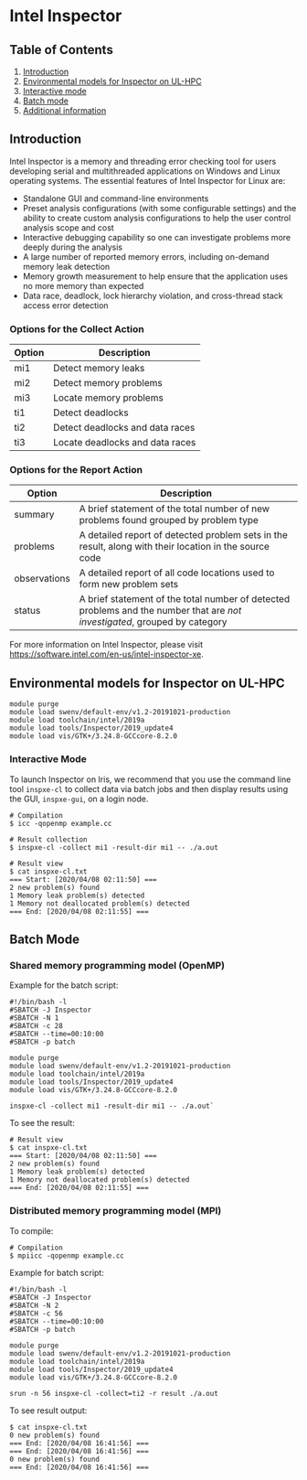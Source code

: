 # Intel Inspector

## Table of Contents

1. [Introduction](#introduction)
2. [Environmental models for Inspector on UL-HPC](#environmental-models-for-inspector-on-ul-hpc)
3. [Interactive mode](#interactive-mode)
4. [Batch mode](#batch-mode)
5. [Additional information](#additional-information)

## Introduction

Intel Inspector is a memory and threading error checking tool for users
developing serial and multithreaded applications on Windows and Linux operating
systems. The essential features of Intel Inspector for Linux are:

* Standalone GUI and command-line environments
* Preset analysis configurations (with some configurable settings) and the
  ability to create custom analysis configurations to help the user control
  analysis scope and cost
* Interactive debugging capability so one can investigate problems more deeply
  during the analysis
* A large number of reported memory errors, including on-demand memory leak
  detection
* Memory growth measurement to help ensure that the application uses no more
  memory than expected
* Data race, deadlock, lock hierarchy violation, and cross-thread stack access
  error detection


### Options for the Collect Action

| Option | Description                     |
|--------|---------------------------------|
| mi1    | Detect memory leaks             |
| mi2    | Detect memory problems          |
| mi3    | Locate memory problems          |
| ti1    | Detect deadlocks                |
| ti2    | Detect deadlocks and data races |
| ti3    | Locate deadlocks and data races |

### Options for the Report Action

| Option       | Description |
|--------------|-------------|
| summary      | A brief statement of the total number of new problems found grouped by problem type |
| problems     | A detailed report of detected problem sets in the result, along with their location in the source code |
| observations | A detailed report of all code locations used to form new problem sets |
| status       | A brief statement of the total number of detected problems and the number that are *not investigated*, grouped by category |

For more information on Intel Inspector, please visit
https://software.intel.com/en-us/intel-inspector-xe.

## Environmental models for Inspector on UL-HPC

```
module purge 
module load swenv/default-env/v1.2-20191021-production
module load toolchain/intel/2019a
module load tools/Inspector/2019_update4
module load vis/GTK+/3.24.8-GCCcore-8.2.0
```

### Interactive Mode
To launch Inspector on Iris, we recommend that you use the command
line tool  `inspxe-cl`  to collect data via batch jobs and then display
results using the GUI, `inspxe-gui`, on a login node.

```shell
# Compilation
$ icc -qopenmp example.cc

# Result collection
$ inspxe-cl -collect mi1 -result-dir mi1 -- ./a.out

# Result view
$ cat inspxe-cl.txt
=== Start: [2020/04/08 02:11:50] ===
2 new problem(s) found
1 Memory leak problem(s) detected
1 Memory not deallocated problem(s) detected
=== End: [2020/04/08 02:11:55] ===
```

## Batch Mode
### Shared memory programming model (OpenMP)

Example for the batch script:

```shell
#!/bin/bash -l
#SBATCH -J Inspector
#SBATCH -N 1
#SBATCH -c 28
#SBATCH --time=00:10:00
#SBATCH -p batch

module purge 
module load swenv/default-env/v1.2-20191021-production
module load toolchain/intel/2019a
module load tools/Inspector/2019_update4
module load vis/GTK+/3.24.8-GCCcore-8.2.0

inspxe-cl -collect mi1 -result-dir mi1 -- ./a.out`
```
To see the result:

```
# Result view
$ cat inspxe-cl.txt
=== Start: [2020/04/08 02:11:50] ===
2 new problem(s) found
1 Memory leak problem(s) detected
1 Memory not deallocated problem(s) detected
=== End: [2020/04/08 02:11:55] ===
```

### Distributed memory programming model (MPI)
To compile:
```
# Compilation
$ mpiicc -qopenmp example.cc
```
Example for batch script:
```shell
#!/bin/bash -l
#SBATCH -J Inspector
#SBATCH -N 2
#SBATCH -c 56
#SBATCH --time=00:10:00
#SBATCH -p batch

module purge 
module load swenv/default-env/v1.2-20191021-production
module load toolchain/intel/2019a
module load tools/Inspector/2019_update4
module load vis/GTK+/3.24.8-GCCcore-8.2.0

srun -n 56 inspxe-cl -collect=ti2 -r result ./a.out
```

To see result output:
```
$ cat inspxe-cl.txt
0 new problem(s) found
=== End: [2020/04/08 16:41:56] ===
=== End: [2020/04/08 16:41:56] ===
0 new problem(s) found
=== End: [2020/04/08 16:41:56] ===
```

